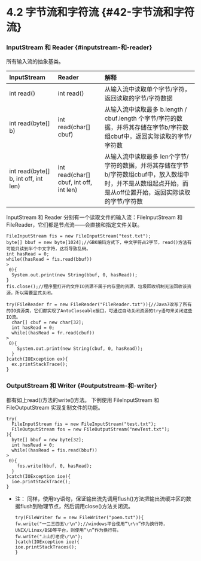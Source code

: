 # 4.2 字节流和字符流 {#42-字节流和字符流}

### InputStream 和 Reader {#inputstream-和-reader}

所有输入流的抽象基类。

| InputStream | Reader | 解释 |
| :--- | :--- | :--- |
| int read\(\) | int read\(\) | 从输入流中读取单个字节/字符，返回读取的字节/字符数据 |
| int read\(byte\[\] b\) | int read\(char\[\] cbuf\) | 从输入流中读取最多 b.length / cbuf.length 个字节/字符的数据，并将其存储在字节b/字符数组cbuf中，返回实际读取的字节/字符数 |
| int read\(byte\[\] b, int off, int len\) | int read\(char\[\] cbuf, int off, int len\) | 从输入流中读取最多 len个字节/字符的数据，并将其存储在字节b/字符数组cbuf中，放入数组中时，并不是从数组起点开始，而是从off位置开始，返回实际读取的字节/字符数 |

InputStream 和 Reader 分别有一个读取文件的输入流：FileInputStream 和 FileReader，它们都是节点流——会直接和指定文件关联。

```
FileInputStream fis = new FileInputStream("test.txt");
byte[] bbuf = new byte[1024];//GBK编码方式下，中文字符占2字节，read()方法有可能只读到半个中文字符，这将导致乱码。
int hasRead = 0;
while((hasRead = fis.read(bbuf)) 
>
 0){
  System.out.print(new String(bbuf, 0, hasRead));
}
fis.close();//程序里打开的文件IO资源不属于内存里的资源，垃圾回收机制无法回收该资源，所以需要显式关闭。

```

```
try(FileReader fr = new FileReader("FileReader.txt")){//Java7改写了所有的IO资源类，它们都实现了AntoCloseable接口，可通过自动关闭资源的try语句来关闭这些IO流。
  char[] cbuf = new char[32];
  int hasRead = 0;
  while((hasRead = fr.read(cbuf)) 
>
 0){
    System.out.print(new String(cbuf, 0, hasRead));
  }
}catch(IOException ex){
  ex.printStackTrace();
}

```

### OutputStream 和 Writer {#outputstream-和-writer}

都有如上read\(\)方法的write\(\)方法。 下例使用 FileInputStream 和 FileOutputStream 实现复制文件的功能。

```
try(
  FileInputStream fis = new FileInputStream("test.txt");
  FileOutputStream fos = new FileOutputStream("newTest.txt");
){
  byte[] bbuf = new byte[32];
  int hasRead = 0;
  while((hasRead = fis.read(bbuf)) 
>
 0){
    fos.write(bbuf, 0, hasRead);
  }
}catch(IOException ioe){
  ioe.printStackTrace();
}

```

* 注： 同样，使用try语句，保证输出流先调用flush\(\)方法把输出流缓冲区的数据flush到物理节点，然后调用close\(\)方法关闭流。
  ```
  try(FileWriter fw = new FileWriter("poem.txt")){
  fw.write("一二三四五\r\n");//windows平台使用“\r\n”作为换行符，UNIX/Linux/BSD等平台，则使用“\n”作为换行符。
  fw.write("上山打老虎\r\n");
  }catch(IOException ioe){
  ioe.printStackTraces();
  }
  ```




